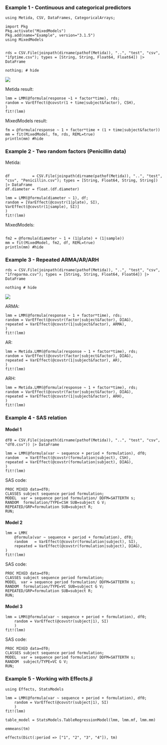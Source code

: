 ### Example 1 - Continuous and categorical predictors

```@example lmmexample
using Metida, CSV, DataFrames, CategoricalArrays;

import Pkg
Pkg.activate("MixedModels")
Pkg.add(name="Example", version="3.1.5")
using MixedModels


rds = CSV.File(joinpath(dirname(pathof(Metida)), "..", "test", "csv",  "1fptime.csv"); types = [String, String, Float64, Float64]) |> DataFrame

nothing; # hide
```

![](plot1.png)

Metida result:

```@example lmmexample
lmm = LMM(@formula(response ~1 + factor*time), rds;
random = VarEffect(@covstr(1 + time|subject&factor), CSH),
)
fit!(lmm)
```

MixedModels result:

```@example lmmexample
fm = @formula(response ~ 1 + factor*time + (1 + time|subject&factor))
mm = fit(MixedModel, fm, rds, REML=true)
println(mm) #hide
```

### Example 2 - Two random factors (Penicillin data)

Metida:

```@example lmmexample

df          = CSV.File(joinpath(dirname(pathof(Metida)), "..", "test", "csv", "Penicillin.csv"); types = [String, Float64, String, String]) |> DataFrame
df.diameter = float.(df.diameter)

lmm = LMM(@formula(diameter ~ 1), df;
random = [VarEffect(@covstr(1|plate), SI), VarEffect(@covstr(1|sample), SI)]
)
fit!(lmm)
```

MixedModels:

```@example lmmexample

fm2 = @formula(diameter ~ 1 + (1|plate) + (1|sample))
mm = fit(MixedModel, fm2, df, REML=true)
println(mm) #hide
```

### Example 3 - Repeated ARMA/AR/ARH

```@example lmmexample
rds = CSV.File(joinpath(dirname(pathof(Metida)), "..", "test", "csv",  "1freparma.csv"); types = [String, String, Float64, Float64]) |> DataFrame

nothing # hide
```

![](plot2.png)

ARMA:

```@example lmmexample
lmm = LMM(@formula(response ~ 1 + factor*time), rds;
random = VarEffect(@covstr(factor|subject&factor), DIAG),
repeated = VarEffect(@covstr(1|subject&factor), ARMA),
)
fit!(lmm)
```

AR:

```@example lmmexample
lmm = Metida.LMM(@formula(response ~ 1 + factor*time), rds;
random = VarEffect(@covstr(factor|subject&factor), DIAG),
repeated = VarEffect(@covstr(1|subject&factor), AR),
)
fit!(lmm)
```

ARH:

```@example lmmexample
lmm = Metida.LMM(@formula(response ~ 1 + factor*time), rds;
random = VarEffect(@covstr(factor|subject&factor), DIAG),
repeated = VarEffect(@covstr(1|subject&factor), ARH),
)
fit!(lmm)
```

### Example 4 - SAS relation

#### Model 1

```
df0 = CSV.File(joinpath(dirname(pathof(Metida)), "..", "test", "csv", "df0.csv")) |> DataFrame

lmm = LMM(@formula(var ~ sequence + period + formulation), df0;
random   = VarEffect(@covstr(formulation|subject), CSH),
repeated = VarEffect(@covstr(formulation|subject), DIAG),
)
fit!(lmm)
```

SAS code:

```
PROC MIXED data=df0;
CLASSES subject sequence period formulation;
MODEL  var = sequence period formulation/ DDFM=SATTERTH s;
RANDOM  formulation/TYPE=CSH SUB=subject G V;
REPEATED/GRP=formulation SUB=subject R;
RUN;
```

#### Model 2

```
lmm = LMM(
    @formula(var ~ sequence + period + formulation), df0;
    random   = VarEffect(@covstr(formulation|subject), SI),
    repeated = VarEffect(@covstr(formulation|subject), DIAG),
)
fit!(lmm)
```

SAS code:

```
PROC MIXED data=df0;
CLASSES subject sequence period formulation;
MODEL  var = sequence period formulation/ DDFM=SATTERTH s;
RANDOM  formulation/TYPE=VC SUB=subject G V;
REPEATED/GRP=formulation SUB=subject R;
RUN;
```

#### Model 3

```
lmm = LMM(@formula(var ~ sequence + period + formulation), df0;
    random = VarEffect(@covstr(subject|1), SI)
    )
fit!(lmm)
```

SAS code:

```
PROC MIXED data=df0;
CLASSES subject sequence period formulation;
MODEL  var = sequence period formulation/ DDFM=SATTERTH s;
RANDOM  subject/TYPE=VC G V;
RUN;
```

### Example 5 - Working with Effects.jl

```
using Effects, StatsModels

lmm = LMM(@formula(var ~ sequence + period + formulation), df0;
    random = VarEffect(@covstr(subject|1), SI)
    )
fit!(lmm)

table_model = StatsModels.TableRegressionModel(lmm, lmm.mf, lmm.mm)

emmeans(tm)

effects(Dict(:period => ["1", "2", "3", "4"]), tm)
```